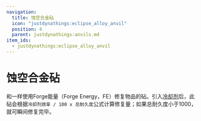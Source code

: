 ```yaml
---
navigation:
  title: 蚀空合金砧
  icon: "justdynathings:eclipse_alloy_anvil"
  position: 4
  parent: justdynathings:anvils.md
item_ids:
  - justdynathings:eclipse_alloy_anvil
---
```


# 蚀空合金砧

和<ItemLink id="justdynathings:celestigem_anvil"/>一样使用Forge能量（Forge Energy，FE）修复物品的砧。引入[冷却剂](https://github.com/DevDyna/JustDynaThings/blob/main/src/generated/resources/data/justdynathings/data_maps/fluid/anvils/eclipsealloy_repair.json)后，此砧会根据`冷却剂效率 / 100 x 总耐久度`公式计算修复量；如果总耐久度小于1000，就可瞬间修复完毕。

<BlockImage id="justdynathings:eclipse_alloy_anvil" scale="4.0"/>

<RecipeFor id="justdynathings:eclipse_alloy_anvil" />
